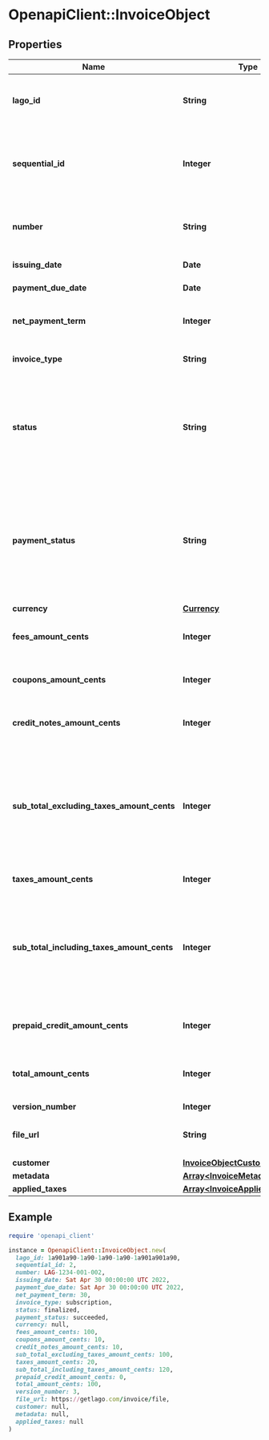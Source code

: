 # OpenapiClient::InvoiceObject

## Properties

| Name | Type | Description | Notes |
| ---- | ---- | ----------- | ----- |
| **lago_id** | **String** | Unique identifier assigned to the fee within the Lago application. This ID is exclusively created by Lago and serves as a unique identifier for the fee’s record within the Lago system. |  |
| **sequential_id** | **Integer** | This ID helps in uniquely identifying and organizing the invoices associated with a specific customer. It provides a sequential numbering system specific to the customer, allowing for easy tracking and management of invoices within the customer&#39;s context. |  |
| **number** | **String** | The unique number assigned to the invoice. This number serves as a distinct identifier for the invoice and helps in differentiating it from other invoices in the system. |  |
| **issuing_date** | **Date** | The date when the invoice was issued. It is provided in the ISO 8601 date format. |  |
| **payment_due_date** | **Date** | The payment due date for the invoice, specified in the ISO 8601 date format. | [optional] |
| **net_payment_term** | **Integer** | The net payment term, expressed in days, specifies the duration within which a customer is expected to remit payment after the invoice is finalized. | [optional] |
| **invoice_type** | **String** | The type of invoice issued. Possible values are &#x60;subscription&#x60;, &#x60;one-off&#x60; or &#x60;credit&#x60;. |  |
| **status** | **String** | The status of the invoice. It indicates the current state of the invoice and can have two possible values: - &#x60;draft&#x60;: the invoice is in the draft state, waiting for the end of the grace period to be finalized. During this period, events can still be ingested and added to the invoice. - &#x60;finalized&#x60;: the invoice has been issued and finalized. In this state, events cannot be ingested or added to the invoice anymore. |  |
| **payment_status** | **String** | The status of the payment associated with the invoice. It can have one of the following values: - &#x60;pending&#x60;: the payment is pending, waiting for payment processing in Stripe or when the invoice is emitted but users have not updated the payment status through the endpoint. - &#x60;succeeded&#x60;: the payment of the invoice has been successfully processed. - &#x60;failed&#x60;: the payment of the invoice has failed or encountered an error during processing. |  |
| **currency** | [**Currency**](Currency.md) |  |  |
| **fees_amount_cents** | **Integer** | The total sum of fees amount in cents. It calculates the cumulative amount of all the fees associated with the invoice, providing a consolidated value. |  |
| **coupons_amount_cents** | **Integer** | The total sum of all coupons discounted on the invoice. It calculates the cumulative discount amount applied by coupons, expressed in cents. |  |
| **credit_notes_amount_cents** | **Integer** | The total sum of all credit notes discounted on the invoice. It calculates the cumulative discount amount applied by credit notes, expressed in cents. |  |
| **sub_total_excluding_taxes_amount_cents** | **Integer** | Subtotal amount, excluding taxes, expressed in cents. This field depends on the version number. Here are the definitions based on the version: - Version 1: is equal to the sum of &#x60;fees_amount_cents&#x60;, minus &#x60;coupons_amount_cents&#x60;, and minus &#x60;prepaid_credit_amount_cents&#x60;. - Version 2: is equal to the &#x60;fees_amount_cents&#x60;. - Version 3: is equal to the &#x60;fees_amount_cents&#x60;, minus &#x60;coupons_amount_cents&#x60; |  |
| **taxes_amount_cents** | **Integer** | The sum of tax amount associated with the invoice, expressed in cents. |  |
| **sub_total_including_taxes_amount_cents** | **Integer** | Subtotal amount, including taxes, expressed in cents. This field depends on the version number. Here are the definitions based on the version: - Version 1: is equal to the &#x60;total_amount_cents&#x60;. - Version 2: is equal to the sum of &#x60;fees_amount_cents&#x60; and &#x60;taxes_amount_cents&#x60;. - Version 3: is equal to the sum &#x60;sub_total_excluding_taxes_amount_cents&#x60; and &#x60;taxes_amount_cents&#x60; |  |
| **prepaid_credit_amount_cents** | **Integer** | The total sum of all prepaid credits discounted on the invoice. It calculates the cumulative discount amount applied by prepaid credits, expressed in cents. |  |
| **total_amount_cents** | **Integer** | The sum of the amount and taxes amount on the invoice, expressed in cents. It calculates the total financial value of the invoice, including both the original amount and any applicable taxes. |  |
| **version_number** | **Integer** |  |  |
| **file_url** | **String** | Contains the URL that provides direct access to the invoice PDF file. You can use this URL to download or view the PDF document of the invoice | [optional] |
| **customer** | [**InvoiceObjectCustomer**](InvoiceObjectCustomer.md) |  | [optional] |
| **metadata** | [**Array&lt;InvoiceMetadataObject&gt;**](InvoiceMetadataObject.md) |  | [optional] |
| **applied_taxes** | [**Array&lt;InvoiceAppliedTaxObject&gt;**](InvoiceAppliedTaxObject.md) |  | [optional] |

## Example

```ruby
require 'openapi_client'

instance = OpenapiClient::InvoiceObject.new(
  lago_id: 1a901a90-1a90-1a90-1a90-1a901a901a90,
  sequential_id: 2,
  number: LAG-1234-001-002,
  issuing_date: Sat Apr 30 00:00:00 UTC 2022,
  payment_due_date: Sat Apr 30 00:00:00 UTC 2022,
  net_payment_term: 30,
  invoice_type: subscription,
  status: finalized,
  payment_status: succeeded,
  currency: null,
  fees_amount_cents: 100,
  coupons_amount_cents: 10,
  credit_notes_amount_cents: 10,
  sub_total_excluding_taxes_amount_cents: 100,
  taxes_amount_cents: 20,
  sub_total_including_taxes_amount_cents: 120,
  prepaid_credit_amount_cents: 0,
  total_amount_cents: 100,
  version_number: 3,
  file_url: https://getlago.com/invoice/file,
  customer: null,
  metadata: null,
  applied_taxes: null
)
```


